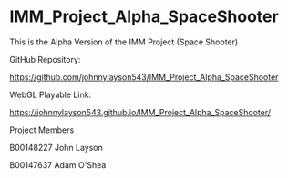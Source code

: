 # IMM_Project_Alpha_SpaceShooter
 This is the Alpha Version of the IMM Project (Space Shooter)
  

 GitHub Repository:

 https://github.com/johnnylayson543/IMM_Project_Alpha_SpaceShooter

 WebGL Playable Link:

 https://johnnylayson543.github.io/IMM_Project_Alpha_SpaceShooter/
 
 Project Members

 B00148227 John Layson
 
 B00147637 Adam O'Shea
